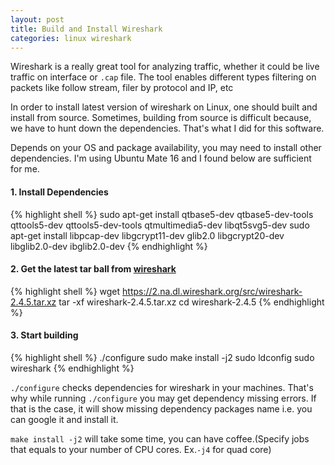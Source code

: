 ```yaml
---
layout: post
title: Build and Install Wireshark
categories: linux wireshark
---
```

Wireshark is a really great tool for analyzing traffic, whether it could be live traffic on interface or `.cap` file. The tool enables different types filtering on packets like follow stream, filer by protocol and IP, etc

In order to install latest version of wireshark on Linux, one should built and install from source. Sometimes, building from source is difficult because, we have to hunt down the dependencies. That's what I did for this software.

Depends on your OS and package availability, you may need to install other dependencies. I'm using Ubuntu Mate 16 and I found below are sufficient for me.

#### 1. Install Dependencies

{% highlight shell %}
sudo apt-get install qtbase5-dev qtbase5-dev-tools qttools5-dev qttools5-dev-tools qtmultimedia5-dev libqt5svg5-dev
sudo apt-get install libpcap-dev libgcrypt11-dev glib2.0 libgcrypt20-dev libglib2.0-dev ibglib2.0-dev
{% endhighlight %}

#### 2. Get the latest tar ball from [wireshark](https://www.wireshark.org/#download)

{% highlight shell %}
wget https://2.na.dl.wireshark.org/src/wireshark-2.4.5.tar.xz
tar -xf wireshark-2.4.5.tar.xz
cd wireshark-2.4.5
{% endhighlight %}

#### 3. Start building

{% highlight shell %}
./configure
sudo make install -j2
sudo ldconfig
sudo wireshark
{% endhighlight %}

`./configure` checks dependencies for wireshark in your machines. That's why while running `./configure` you may get dependency missing errors. If that is the case, it will show missing dependency packages name i.e. you can google it and install it. 

`make install -j2` will take some time, you can have coffee.(Specify jobs that equals to your number of CPU cores. Ex.`-j4` for quad core)
 
